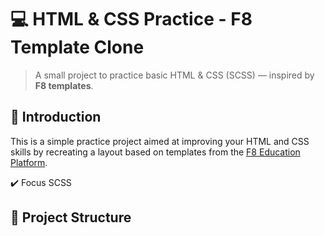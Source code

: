 # 💻 HTML & CSS Practice - F8 Template Clone

> A small project to practice basic HTML & CSS (SCSS) — inspired by **F8 templates**.

## 🚀 Introduction

This is a simple practice project aimed at improving your HTML and CSS skills by recreating a layout based on templates from the [F8 Education Platform](https://fullstack.edu.vn/).

✔️ Focus SCSS

## 📂 Project Structure
